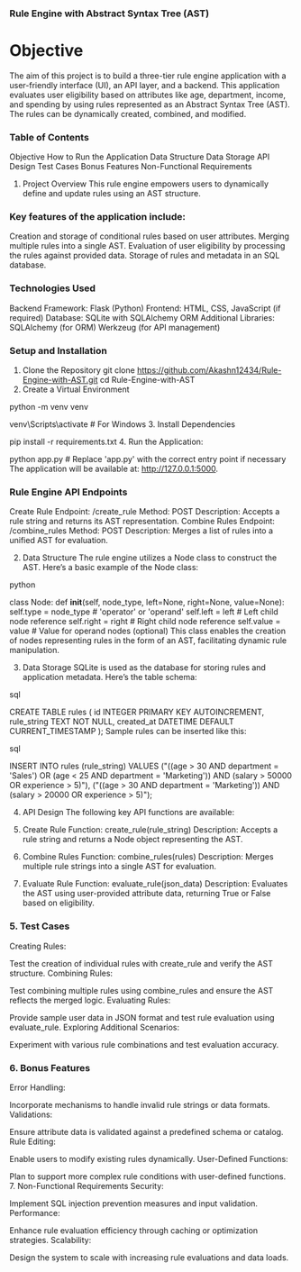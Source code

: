 ### Rule Engine with Abstract Syntax Tree (AST)
# Objective
The aim of this project is to build a three-tier rule engine application with a user-friendly interface (UI), an API layer, and a backend. This application evaluates user eligibility based on attributes like age, department, income, and spending by using rules represented as an Abstract Syntax Tree (AST). The rules can be dynamically created, combined, and modified.

### Table of Contents
Objective
How to Run the Application
Data Structure
Data Storage
API Design
Test Cases
Bonus Features
Non-Functional Requirements



1. Project Overview
This rule engine empowers users to dynamically define and update rules using an AST structure.
###  Key features of the application include:

Creation and storage of conditional rules based on user attributes.
Merging multiple rules into a single AST.
Evaluation of user eligibility by processing the rules against provided data.
Storage of rules and metadata in an SQL database.

### Technologies Used
Backend Framework: Flask (Python)
Frontend: HTML, CSS, JavaScript (if required)
Database: SQLite with SQLAlchemy ORM
Additional Libraries:
SQLAlchemy (for ORM)
Werkzeug (for API management)

### Setup and Installation
1. Clone the Repository
git clone https://github.com/Akashn12434/Rule-Engine-with-AST.git
cd Rule-Engine-with-AST
2. Create a Virtual Environment

python -m venv venv


venv\Scripts\activate      # For Windows
3. Install Dependencies

pip install -r requirements.txt
4. Run the Application:

python app.py  # Replace 'app.py' with the correct entry point if necessary
The application will be available at: http://127.0.0.1:5000.

### Rule Engine API Endpoints
Create Rule
Endpoint: /create_rule
Method: POST
Description: Accepts a rule string and returns its AST representation.
Combine Rules
Endpoint: /combine_rules
Method: POST
Description: Merges a list of rules into a unified AST for evaluation.

2. Data Structure
The rule engine utilizes a Node class to construct the AST. Here’s a basic example of the Node class:

python

class Node:
    def __init__(self, node_type, left=None, right=None, value=None):
        self.type = node_type  # 'operator' or 'operand'
        self.left = left       # Left child node reference
        self.right = right     # Right child node reference
        self.value = value     # Value for operand nodes (optional)
This class enables the creation of nodes representing rules in the form of an AST, facilitating dynamic rule manipulation.

3. Data Storage
SQLite is used as the database for storing rules and application metadata. Here’s the table schema:

sql

CREATE TABLE rules (
    id INTEGER PRIMARY KEY AUTOINCREMENT,
    rule_string TEXT NOT NULL,
    created_at DATETIME DEFAULT CURRENT_TIMESTAMP
);
Sample rules can be inserted like this:

sql

INSERT INTO rules (rule_string) VALUES
    ("((age > 30 AND department = 'Sales') OR (age < 25 AND department = 'Marketing')) AND (salary > 50000 OR experience > 5)"),
    ("((age > 30 AND department = 'Marketing')) AND (salary > 20000 OR experience > 5)");

4. API Design
The following key API functions are available:

1. Create Rule
Function: create_rule(rule_string)
Description: Accepts a rule string and returns a Node object representing the AST.
2. Combine Rules
Function: combine_rules(rules)
Description: Merges multiple rule strings into a single AST for evaluation.
3. Evaluate Rule
Function: evaluate_rule(json_data)
Description: Evaluates the AST using user-provided attribute data, returning True or False based on eligibility.

### 5. Test Cases
Creating Rules:

Test the creation of individual rules with create_rule and verify the AST structure.
Combining Rules:

Test combining multiple rules using combine_rules and ensure the AST reflects the merged logic.
Evaluating Rules:

Provide sample user data in JSON format and test rule evaluation using evaluate_rule.
Exploring Additional Scenarios:

Experiment with various rule combinations and test evaluation accuracy.
### 6. Bonus Features
Error Handling:

Incorporate mechanisms to handle invalid rule strings or data formats.
Validations:

Ensure attribute data is validated against a predefined schema or catalog.
Rule Editing:

Enable users to modify existing rules dynamically.
User-Defined Functions:

Plan to support more complex rule conditions with user-defined functions.
7. Non-Functional Requirements
Security:

Implement SQL injection prevention measures and input validation.
Performance:

Enhance rule evaluation efficiency through caching or optimization strategies.
Scalability:

Design the system to scale with increasing rule evaluations and data loads.


